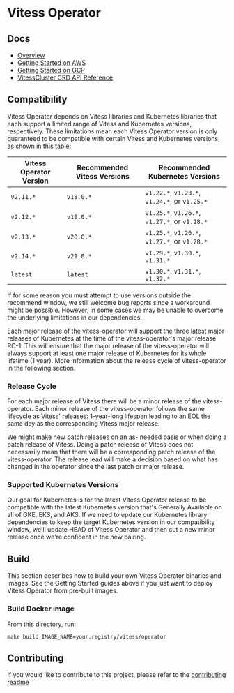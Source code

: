 # Vitess Operator

## Docs

- [Overview](docs/)
- [Getting Started on AWS](docs/aws-quickstart.md)
- [Getting Started on GCP](docs/gcp-quickstart.md)
- [VitessCluster CRD API Reference](docs/api.md)

## Compatibility

Vitess Operator depends on Vitess libraries and Kubernetes libraries that
each support a limited range of Vitess and Kubernetes versions, respectively.
These limitations mean each Vitess Operator version is only guaranteed to be
compatible with certain Vitess and Kubernetes versions, as shown in this table:

| Vitess Operator Version | Recommended Vitess Versions | Recommended Kubernetes Versions               |
|-------------------------|-----------------------------|-----------------------------------------------|
| `v2.11.*`               | `v18.0.*`                   | `v1.22.*`, `v1.23.*`, `v1.24.*`, or `v1.25.*` |
| `v2.12.*`               | `v19.0.*`                   | `v1.25.*`, `v1.26.*`, `v1.27.*`, or `v1.28.*` |
| `v2.13.*`               | `v20.0.*`                   | `v1.25.*`, `v1.26.*`, `v1.27.*`, or `v1.28.*` |
| `v2.14.*`               | `v21.0.*`                   | `v1.29.*`, `v1.30.*`, `v1.31.*`               |
| `latest`                | `latest`                    | `v1.30.*`, `v1.31.*`, `v1.32.*`               |

If for some reason you must attempt to use versions outside the recommend
window, we still welcome bug reports since a workaround might be possible.
However, in some cases we may be unable to overcome the underlying limitations
in our dependencies.

Each major release of the vitess-operator will support the three latest major releases of Kubernetes at the time
of the vitess-operator's major release RC-1. This will ensure that the major release of the vitess-operator will
always support at least one major release of Kubernetes for its whole lifetime (1 year).
More information about the release cycle of vitess-operator in the following section.

### Release Cycle

For each major release of Vitess there will be a minor release of the vitess-operator.
Each minor release of the vitess-operator follows the same lifecycle as Vitess' releases:
1-year-long lifespan leading to an EOL the same day as the corresponding Vitess major release.

We might make new patch releases on an as- needed basis or when doing a patch release of Vitess.
Doing a patch release of Vitess does not necessarily mean that there will be a corresponding
patch release of the vitess-operator. The release lead will make a decision based on what has changed
in the operator since the last patch or major release.

### Supported Kubernetes Versions

Our goal for Kubernetes is for the latest Vitess Operator release to be
compatible with the latest Kubernetes version that's Generally Available on all
of GKE, EKS, and AKS. If we need to update our Kubernetes library dependencies
to keep the target Kubernetes version in our compatibility window, we'll update
HEAD of Vitess Operator and then cut a new minor release once we're confident in
the new pairing.

## Build

This section describes how to build your own Vitess Operator binaries and images.
See the Getting Started guides above if you just want to deploy Vitess Operator
from pre-built images.

### Build Docker image

From this directory, run:

```
make build IMAGE_NAME=your.registry/vitess/operator
```

## Contributing

If you would like to contribute to this project, please refer to the
[contributing readme](CONTRIBUTING.md)

